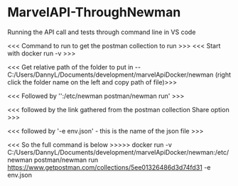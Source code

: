 # MarvelAPI-ThroughNewman
Running the API call and tests through command line in VS code 

<<< Command to run to get the postman collection to run >>>
<<< Start with docker run -v >>>

<<< Get relative path of the folder to put in --
C:/Users/DannyL/Documents/development/marvelApiDocker/newman (right click the folder name on the left and copy path of file)>>>

<<< Followed by '':/etc/newman postman/newman run' >>>

<<< followed by the link gathered from the postman collection Share option >>>

<<< followed by '-e env.json' - this is the name of the json file >>>

<<< So the full command is below >>>>>
docker run -v C:/Users/DannyL/Documents/development/marvelApiDocker/newman:/etc/newman postman/newman run https://www.getpostman.com/collections/5ee01326486d3d74fd31 -e env.json
